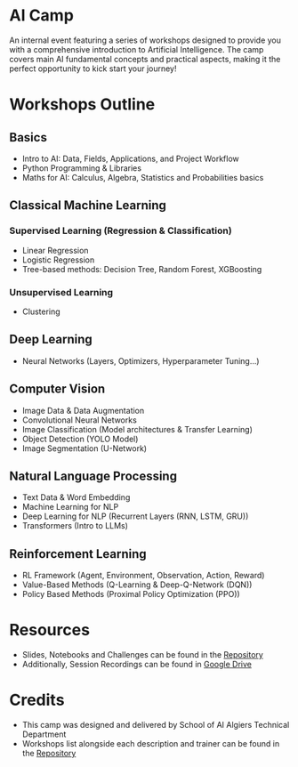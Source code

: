 # AI Camp
An internal event featuring a series of workshops designed to provide you with a comprehensive introduction to Artificial Intelligence. The camp covers main AI fundamental concepts and practical aspects, making it the perfect opportunity to kick start your journey!

# Workshops Outline
## Basics
- Intro to AI: Data, Fields, Applications, and Project Workflow
- Python Programming & Libraries
- Maths for AI: Calculus, Algebra, Statistics and Probabilities basics

## Classical Machine Learning
### Supervised Learning (Regression & Classification)
- Linear Regression
- Logistic Regression
- Tree-based methods: Decision Tree, Random Forest, XGBoosting

### Unsupervised Learning
- Clustering

## Deep Learning
- Neural Networks (Layers, Optimizers, Hyperparameter Tuning...)

## Computer Vision
- Image Data & Data Augmentation
- Convolutional Neural Networks
- Image Classification (Model architectures & Transfer Learning)
- Object Detection (YOLO Model)
- Image Segmentation (U-Network)

## Natural Language Processing
- Text Data & Word Embedding
- Machine Learning for NLP
- Deep Learning for NLP (Recurrent Layers (RNN, LSTM, GRU))
- Transformers (Intro to LLMs)

## Reinforcement Learning
- RL Framework (Agent, Environment, Observation, Action, Reward)
- Value-Based Methods (Q-Learning & Deep-Q-Network (DQN))
- Policy Based Methods (Proximal Policy Optimization (PPO))

# Resources
- Slides, Notebooks and Challenges can be found in the [Repository](./Content/)
- Additionally, Session Recordings can be found in [Google Drive](https://drive.google.com/drive/u/2/folders/10V9U1QJ10McWkmq-dAb4efVosirMI4dV)

# Credits
- This camp was designed and delivered by School of AI Algiers Technical Department
- Workshops list alongside each description and trainer can be found in the [Repository](./Assets/Design/3.%20Workshops/)